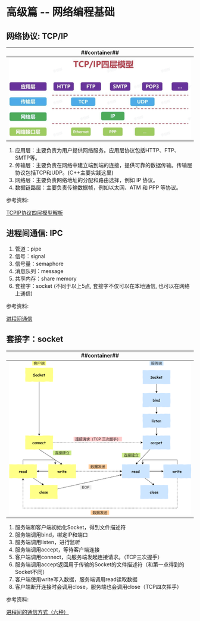 # 高级篇 -- 网络编程基础
## 网络协议: TCP/IP

| ##container## |
|:--:|
|![Clip_2024-01-13_14-31-51.png ##w800##](./Clip_2024-01-13_14-31-51.png)|

1. 应用层：主要负责为用户提供网络服务。应用层协议包括HTTP、FTP、SMTP等。
2. 传输层：主要负责在网络中建立端到端的连接，提供可靠的数据传输。传输层协议包括TCP和UDP。(C++主要实践这里)
3. 网络层：主要负责网络地址的分配和路由选择，例如 IP 协议。
4. 数据链路层：主要负责传输数据帧，例如以太网、ATM 和 PPP 等协议。

参考资料:

[TCPIP协议四层模型解析](https://zhuanlan.zhihu.com/p/620485741)

## 进程间通信: IPC
1. 管道：pipe
2. 信号：signal
3. 信号量：semaphore
4. 消息队列：message
5. 共享内存：share memory
6. 套接字：socket (不同于以上5点, 套接字不仅可以在本地通信, 也可以在网络上通信)

参考资料:

[进程间通信](https://zhuanlan.zhihu.com/p/502627174)

## 套接字：socket

| ##container## |
|:--:|
|![套接字 ##w800##](./C_20240113_144724.png)|

1. 服务端和客户端初始化Socket，得到文件描述符
2. 服务端调用bind，绑定IP和端口
3. 服务端调用listen，进行监听
4. 服务端调用accept，等待客户端连接
5. 客户端调用connect，向服务端发起连接请求。（TCP三次握手）
6. 服务端调用accept返回用于传输的Socket的文件描述符（和第一点得到的Socket不同）
7. 客户端使用write写入数据，服务端调用read读取数据
8. 客户端断开连接时会调用close，服务端也会调用close（TCP四次挥手）

参考资料:

[进程间的通信方式（六种）](https://blog.csdn.net/OYMNCHR/article/details/124728256)